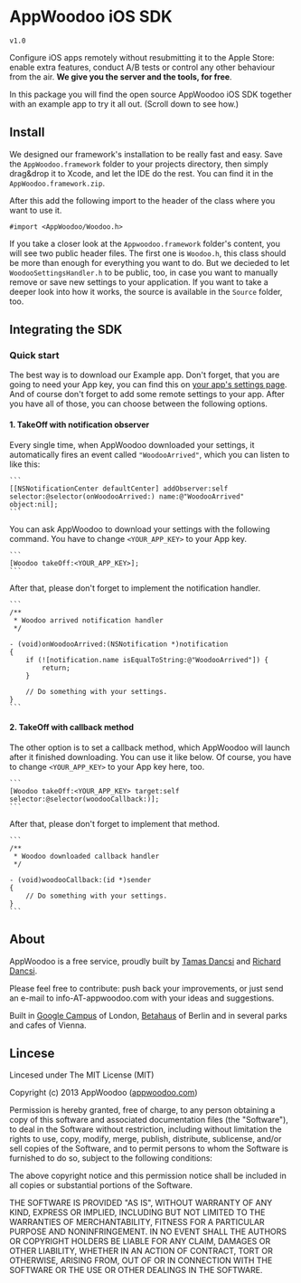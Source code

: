 # AppWoodoo iOS SDK

`v1.0`

Configure iOS apps remotely without resubmitting it to the Apple Store: enable extra features, conduct A/B tests or control any other behaviour from the air. __We give you the server and the tools, for free__.

In this package you will find the open source AppWoodoo iOS SDK together with an example app to try it all out. (Scroll down to see how.)

## Install

We designed our framework's installation to be really fast and easy. Save the `AppWoodoo.framework` folder to your projects directory, then simply drag&drop it to Xcode, and let the IDE do the rest. You can find it in the `AppWoodoo.framework.zip`.

After this add the following import to the header of the class where you want to use it.

`#import <AppWoodoo/Woodoo.h>`

If you take a closer look at the `Appwoodoo.framework` folder's content, you will see two public header files. The first one is `Woodoo.h`, this class should be more than enough for everything you want to do. But we decieded to let `WoodooSettingsHandler.h` to be public, too, in case you want to manually remove or save new settings to your application. If you want to take a deeper look into how it works, the source is available in the `Source` folder, too.

## Integrating the SDK

### Quick start

The best way is to download our Example app. Don't forget, that you are going to need your App key, you can find this on [your app's settings page](http://www.appwoodoo.com/woodoo/apps/). And of course don't forget to add some remote settings to your app. After you have all of those, you can choose between the following options.

#### 1. TakeOff with notification observer

Every single time, when AppWoodoo downloaded your settings, it automatically fires an event called `"WoodooArrived"`, which you can listen to like this:

    ```
    [[NSNotificationCenter defaultCenter] addObserver:self selector:@selector(onWoodooArrived:) name:@"WoodooArrived" object:nil];
    ```

You can ask AppWoodoo to download your settings with the following command. You have to change `<YOUR_APP_KEY>` to your App key.

    ```
    [Woodoo takeOff:<YOUR_APP_KEY>];
    ```

After that, please don't forget to implement the notification handler.

    ```
    /**
     * Woodoo arrived notification handler
     */
    
    - (void)onWoodooArrived:(NSNotification *)notification
    {
        if (![notification.name isEqualToString:@"WoodooArrived"]) {
            return;
        }
    
        // Do something with your settings.
    }
    ```

#### 2. TakeOff with callback method

The other option is to set a callback method, which AppWoodoo will launch after it finished downloading. You can use it like below. Of course, you have to change `<YOUR_APP_KEY>` to your App key here, too.

    ```
    [Woodoo takeOff:<YOUR_APP_KEY> target:self selector:@selector(woodooCallback:)];
    ```

After that, please don't forget to implement that method.

    ```
    /**
     * Woodoo downloaded callback handler
     */
    
    - (void)woodooCallback:(id *)sender
    {
        // Do something with your settings.
    }
    ```

## About

AppWoodoo is a free service, proudly built by [Tamas Dancsi](http://www.tamasdancsi.com/) and [Richard Dancsi](http://www.wimagguc.com/).

Please feel free to contribute: push back your improvements, or just send an e-mail to info-AT-appwoodoo.com with your ideas and suggestions.

Built in [Google Campus](http://www.campuslondon.com/) of London, [Betahaus](http://www.betahaus.de/) of Berlin and in several parks and cafes of Vienna.

## Lincese

Lincesed under The MIT License (MIT)

Copyright (c) 2013 AppWoodoo ([appwoodoo.com](www.appwoodoo.com))

Permission is hereby granted, free of charge, to any person obtaining a copy
of this software and associated documentation files (the "Software"), to deal
in the Software without restriction, including without limitation the rights
to use, copy, modify, merge, publish, distribute, sublicense, and/or sell
copies of the Software, and to permit persons to whom the Software is
furnished to do so, subject to the following conditions:

The above copyright notice and this permission notice shall be included in
all copies or substantial portions of the Software.

THE SOFTWARE IS PROVIDED "AS IS", WITHOUT WARRANTY OF ANY KIND, EXPRESS OR IMPLIED, INCLUDING BUT NOT LIMITED TO THE WARRANTIES OF MERCHANTABILITY,
FITNESS FOR A PARTICULAR PURPOSE AND NONINFRINGEMENT. IN NO EVENT SHALL THE
AUTHORS OR COPYRIGHT HOLDERS BE LIABLE FOR ANY CLAIM, DAMAGES OR OTHER
LIABILITY, WHETHER IN AN ACTION OF CONTRACT, TORT OR OTHERWISE, ARISING FROM,
OUT OF OR IN CONNECTION WITH THE SOFTWARE OR THE USE OR OTHER DEALINGS IN
THE SOFTWARE.
